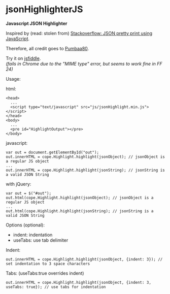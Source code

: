 jsonHighlighterJS
=============

<b>Javascript JSON Highlighter</b>

Inspired by (read: stolen from) [Stackoverflow: JSON pretty print using JavaScript](http://stackoverflow.com/a/7220510).

Therefore, all credit goes to [Pumbaa80](http://stackoverflow.com/users/27862/pumbaa80).

Try it on [jsfiddle](http://jsfiddle.net/EVHKs/3/).  
*(fails in Chrome due to the "MIME type" error, but seems to work fine in FF 24)*


Usage:

html:

    <head>
      ...
      <script type="text/javascript" src="js/jsonHighlight.min.js"></script>
    </head>
    <body>
      ...
      <pre id="HighlightOutput"></pre>
    </body>

javascript:

    var out = document.getElementById("out");
    out.innerHTML = cope.Highlight.highlight(jsonObject); // jsonObject is a regular JS object
    ...
    out.innerHTML = cope.Highlight.highlight(jsonString); // jsonString is a valid JSON String

with jQuery:

    var out = $("#out");
    out.html(cope.Highlight.highlight(jsonObject); // jsonObject is a regular JS object
    ...
    out.html(cope.Highlight.highlight(jsonString); // jsonString is a valid JSON String

Options (optional):
* indent: indentation
* useTabs: use tab delimiter

Indent:

    out.innerHTML = cope.Highlight.highlight(jsonObject, {indent: 3}); // set indentation to 3 space characters

Tabs: (useTabs:true overrides indent)

    out.innerHTML = cope.Highlight.highlight(jsonObject, {indent: 3, useTabs: true}); // use tabs for indentation
